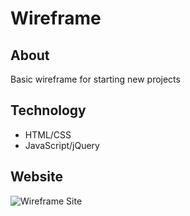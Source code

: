 # Wireframe #

## About ##
Basic wireframe for starting new projects

## Technology ##
* HTML/CSS
* JavaScript/jQuery

## Website ##
![Wireframe Site](https://sterlingdwatts.github.io/basic-wireframe/)